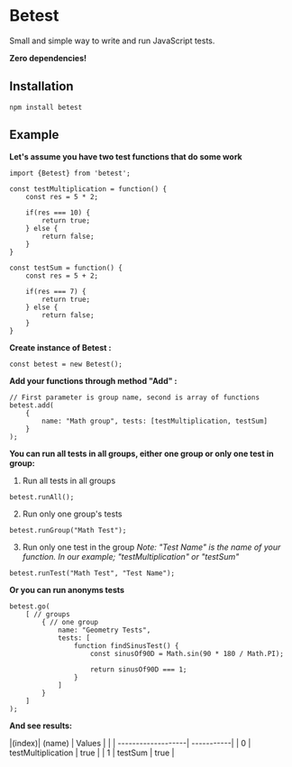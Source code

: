 # Betest

Small and simple way to write and run JavaScript tests.

**Zero dependencies!**

## Installation
```console
npm install betest
```

## Example

**Let's assume you have two test functions that do some work**

```
import {Betest} from 'betest';

const testMultiplication = function() {
    const res = 5 * 2;

    if(res === 10) {
        return true;
    } else {
        return false;
    }
}

const testSum = function() {
    const res = 5 + 2;

    if(res === 7) {
        return true;
    } else {
        return false;
    }
}

```

**Create instance of Betest :**
```
const betest = new Betest();
```

**Add your functions through method "Add" :**
```
// First parameter is group name, second is array of functions
betest.add(
    { 
        name: "Math group", tests: [testMultiplication, testSum] 
    }
);
```

**You can run all tests in all groups, either one group or only one test in group:**
1. Run all tests in all groups
```
betest.runAll();
```
2. Run only one group's tests
```
betest.runGroup("Math Test");
```
3. Run only one test in the group
*Note: "Test Name" is the name of your function. In our example; "testMultiplication" or "testSum"*
```
betest.runTest("Math Test", "Test Name");
```

**Or you can run anonyms tests**
```
betest.go(
    [ // groups
        { // one group
            name: "Geometry Tests",
            tests: [
                function findSinusTest() {
                    const sinusOf90D = Math.sin(90 * 180 / Math.PI);
 
                    return sinusOf90D === 1;
                }
            ]
        }
    ]
);
```

**And see results:**

|(index)|   (name)           | Values     |
|       | -------------------| -----------|
|    0  | testMultiplication | true       |
|    1  | testSum            | true       |
